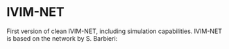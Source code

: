 # IVIM-NET
First version of clean IVIM-NET, including simulation capabilities. IVIM-NET is based on the network by S. Barbieri:
